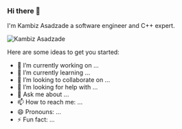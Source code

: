 ### Hi there 👋

I'm Kambiz Asadzade a software engineer and C++ expert.

![Kambiz Asadzade]([https://komarev.com/ghpvc/?username=KambizAsadzadeh&label=Profile%20views&color=0e75b6&style=flat](https://camo.githubusercontent.com/bc99a147a2e4e3f09dd1792aa9261ec28e16be9ef4f9f37a599fb1bef83e7d3e/68747470733a2f2f6b6f6d617265762e636f6d2f67687076632f3f757365726e616d653d4b616d62697a417361647a61646568266c6162656c3d50726f66696c65253230766965777326636f6c6f723d306537356236267374796c653d666c6174))

Here are some ideas to get you started:

- 🔭 I’m currently working on ...
- 🌱 I’m currently learning ...
- 👯 I’m looking to collaborate on ...
- 🤔 I’m looking for help with ...
- 💬 Ask me about ...
- 📫 How to reach me: ...
- 😄 Pronouns: ...
- ⚡ Fun fact: ...
